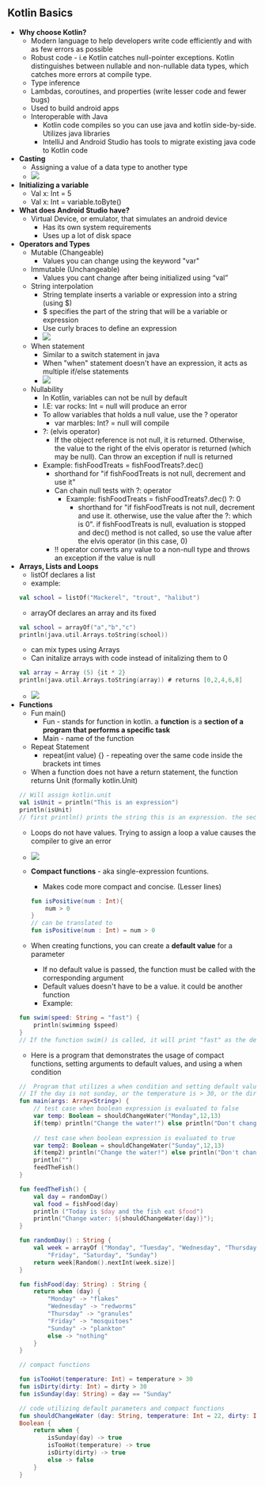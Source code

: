 ## Kotlin Basics ##

- **Why choose Kotlin?**
	- Modern language to help developers write code efficiently and with as few errors as possible
	- Robust code - i.e Kotlin catches null-pointer exceptions. Kotlin distinguishes between nullable and non-nullable data types, which catches more errors at compile type.
	- Type inference
	- Lambdas, coroutines, and properties (write lesser code and fewer bugs)
	- Used to build android apps
	- Interoperable with Java
		- Kotlin code compiles so you can use java and kotlin side-by-side. Utilizes java libraries
		- IntelliJ and Android Studio has tools to migrate existing java code to Kotlin code
- **Casting**
	- Assigning a value of a data type to another type
	- **![](https://lh5.googleusercontent.com/i0aYkGsyRE7GuTBtdgzTL_3fyPvohKwrpcK1MyYzH513C3wKIQaf3pdQGwthuuDQejVxAlRyQBVbAcVVjxYb2ChBR-vdTJc5o9gyIrN8uCyDpZVx--80H-kTUSmfvxb_RjNlgWL7yL9NXlAM0Jkgba_LAoVZ2zBcDaYsIz62Zp1UkGOAFJs7aLauxEg8LQ)**
- **Initializing a variable**
	- Val x: Int = 5
	- Val x: Int = variable.toByte()
- **What does Android Studio have?**
	- Virtual Device, or emulator, that simulates an android device
		- Has its own system requirements
		- Uses up a lot of disk space
- **Operators and Types**
	- Mutable (Changeable)
		- Values you can change using the keyword "var"
	- Immutable (Unchangeable)
		- Values you cant change after being initialized using “val”
	- String interpolation
		- String template inserts a variable or expression into a string (using $)
		- $ specifies the part of the string that will be a variable or expression
		- Use curly braces to define an expression
		- **![](https://lh6.googleusercontent.com/vNvM0KagAf2-q4Q01F9KWR3jf4-2SDyhQbk5z5FXoJdKIr2ZQAk5fywjfzTo0ejK02K4Wc6RVnpMAJamJyJxqOL3DqvmZ5uM8KV9ImkbaYbHbE2sG8kPZt7gZI5K9fZjJS4EhMX4KnbKvnYfXtRdsiy7A6bs5_5jJs4d1YDrhB9tlkUYos6kHga1ZRCwYw)**
	- When statement
		- Similar to a switch statement in java
		- When "when" statement doesn't have an expression, it acts as multiple if/else statements
		- **![](https://lh6.googleusercontent.com/VaTUwQ1byO5os9O_K4hyjh3n_FGNLyahnYGCdQuY7hNLfueCF6HBOqhnKuhEFXOca7RLgytYbzLzkFri-_flxpZOsk_rCgZ4gSc0Q74RqjdeG1Si5xemhuZAY2wzzH0aRvqxyFKJmUs3JP08_MxGQLPXEHnntTv05u2ZBNmLeCvs8fK_Q13nwRvF83k2jA)**
	- Nullability 
		- In Kotlin, variables can not be null by default
		- I.E: var rocks: Int = null will produce an error 
		- To allow variables that holds a null value, use the ? operator
			- var marbles: Int? = null will compile
		- ?: (elvis operator)
			- If the object reference is not null, it is returned. Otherwise, the value to the right of the elvis operator is returned (which may be null). Can throw an exception if null is returned
		- Example: fishFoodTreats = fishFoodTreats?.dec()
			- shorthand for "if fishFoodTreats is not null, decrement and use it"
			- Can chain null tests with ?: operator
				- Example: fishFoodTreats = fishFoodTreats?.dec() ?: 0
					- shorthand for "if fishFoodTreats is not null, decrement and use it. otherwise, use the value after the ?: which is 0". if fishFoodTreats is null, evaluation is stopped and dec() method is not called, so use the value after the elvis operator (in this case, 0)
			- !! operator converts any value to a non-null type and throws an exception if the value is null
- **Arrays, Lists and Loops**
	- listOf declares a list
	- example:
	```Kotlin
	val school = listOf("Mackerel", "trout", "halibut")
	```
	- arrayOf declares an array and its fixed
	```Kotlin
	val school = arrayOf("a","b","c")
	println(java.util.Arrays.toString(school))
	```
	- can mix types using Arrays
	- Can initalize arrays with code instead of initalizing them to 0
	```Kotlin
	val array = Array (5) {it * 2}
	println(java.util.Arrays.toString(array)) # returns [0,2,4,6,8]
	```
	- **![](https://lh4.googleusercontent.com/kVAMZaVbDZbpdtC1NrIDBC30pzfMBxcwNAgtAKS3mMxSMlVVWI3vWkionIHUESg7PJbEbwrQiIO4I-PiNOOFzLbphg_piWECZ1RZGylPcOEGGgpsFnw7DA2iVuXqVxh3k1FPEYjiuvQeOMZ__ZP-dbL5wIZkMspyYytdE4mgidcw1RfTAXeJrCBaLuxr_A)**
- **Functions**
	- Fun main()
		- Fun - stands for function in kotlin. a **function** is a **section of a program that performs a specific task**
		- Main - name of the function
	- Repeat Statement
		- repeat(int value) {} - repeating over the same code inside the brackets int times
	- When a function does not have a return statement, the function returns Unit (formally kotlin.Unit)
	```Kotlin
	// Will assign kotlin.unit
	val isUnit = println("This is an expression")
	println(isUnit)
	// first println() prints the string this is an expression. the second println() prints the value of the first println() statement, that is, kotlin.Unit
	```
	- Loops do not have values. Trying to assign a loop a value causes the compiler to give an error
	- **![](https://lh6.googleusercontent.com/qywmk5w_jVMHbWq6AKsqQWYZ1XtpcGi3aYJA0XrVpOtYfAUd3M8STT3BdaCiCf1hTiksTWqnQckF6oM3uwRGR9l3buXsvI9lmMc3KqrSXfNgVGTKYPVCE51wY5ELcIeV4-sgm8Rlmno45thdjwR5Oji3sMqRVKX2eCENlwxcUUuSiiNNLHOhg5o76JGmpQ)**
	- **Compact functions** - aka single-expression fcuntions. 
		- Makes code more compact and concise. (Lesser lines)
		```Kotlin
		fun isPositive(num : Int){
			num > 0 
		}
		// can be translated to
		fun isPositive(num : Int) = num > 0
		```

	- When creating functions, you can create a **default value** for a parameter
		- If no default value is passed, the function must be called with the corresponding argument
		- Default values doesn't have to be a value. it could be another function
		- Example:
	```Kotlin
	fun swim(speed: String = "fast") {
		println(swimming $speed)
	}
	// If the function swim() is called, it will print "fast" as the default parameter is "fast". if swim("slow") is called, it will print "swimming slow"
	```
	- Here is a program that demonstrates the usage of compact functions, setting arguments to default values, and using a when condition
	```Kotlin
	//  Program that utilizes a when condition and setting default values for arguments in a function. Inside the when statement utilizes compact functions
	// If the day is not sunday, or the temperature is > 30, or the dirty level is greater than 20, return true 
	fun main(args: Array<String>) {
	    // test case when boolean expression is evaluated to false
	    var temp: Boolean = shouldChangeWater("Monday",12,13)
	    if(temp) println("Change the water!") else println("Don't change the water!")
	    
	    // test case when boolean expression is evaluated to true
	    var temp2: Boolean = shouldChangeWater("Sunday",12,13)
	    if(temp2) println("Change the water!") else println("Don't change the water!")
	    println("")
	    feedTheFish()
    }
    
    fun feedTheFish() {
	    val day = randomDay()
	    val food = fishFood(day)
	    println ("Today is $day and the fish eat $food")
	    println("Change water: ${shouldChangeWater(day)}");
	}
	
	fun randomDay() : String {
	    val week = arrayOf ("Monday", "Tuesday", "Wednesday", "Thursday",
	        "Friday", "Saturday", "Sunday")
	    return week[Random().nextInt(week.size)]
	}
	
	fun fishFood(day: String) : String {
	    return when (day) {
	        "Monday" -> "flakes"
	        "Wednesday" -> "redworms"
	        "Thursday" -> "granules"
	        "Friday" -> "mosquitoes"
	        "Sunday" -> "plankton"
	        else -> "nothing"
	    }
    }

	// compact functions
	
	fun isTooHot(temperature: Int) = temperature > 30
	fun isDirty(dirty: Int) = dirty > 30
	fun isSunday(day: String) = day == "Sunday"
	
	// code utilizing default parameters and compact functions
	fun shouldChangeWater (day: String, temperature: Int = 22, dirty: Int = 20) : 
	Boolean {
	    return when {
	        isSunday(day) -> true
	        isTooHot(temperature) -> true
	        isDirty(dirty) -> true
	        else -> false
	    }
	}



	
	```




